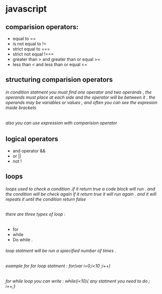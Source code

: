 # javascript 
## comparision operators:
* equal to ==
* is not equal to !=
* strict equal to ===
* strict not equal !===
* greater than > and greater than or equal >=
* less than < and less than or equal <=
## structuring comparision operators
###### in condition statment you must find one operator and two operands , the operands must place at each side and the operator will be between it . the operands may be variables or values , and often you can see the expresion inside brackets
###### also you can use expression with comparision operator 
## logical operators 
* and operator &&
* or  || 
* not !
## loops 
###### loops used to check a condition .if it return true a code block will run . and the condition will be check again if it return true it will run again . and it will repeats it until the condition return false
###### there are three types of loop :
* for 
* while
* Do while .
###### loop statment will be run a spiecified number of times .
###### example for for loop statment : for(var i=0;i<10 ;i++)  
###### for while loop you can write : while(i<10){ any statment you need to do ; i++;}

